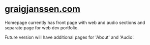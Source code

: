 # [graigjanssen.com](http://www.graigjanssen.com)

Homepage currently has front page with web and audio sections and separate page for web dev portfolio.

Future version will have additional pages for 'About' and 'Audio'.

